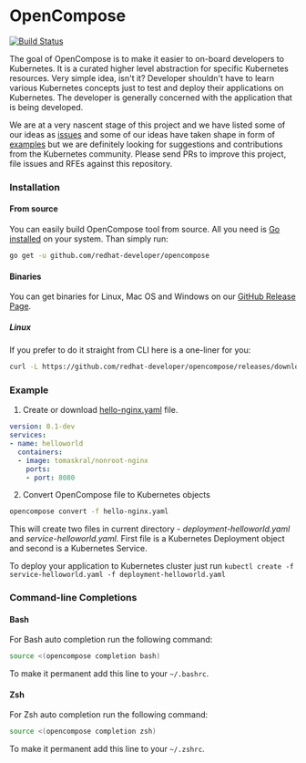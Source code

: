 # OpenCompose

[![Build Status](https://travis-ci.org/redhat-developer/opencompose.svg?branch=master)](https://travis-ci.org/redhat-developer/opencompose)

The goal of OpenCompose is to make it easier to on-board developers to Kubernetes.
It is a curated higher level abstraction for specific Kubernetes resources.
Very simple idea, isn't it? Developer shouldn't have to learn various Kubernetes concepts just to test and deploy their applications on Kubernetes.
The developer is generally concerned with the application that is being developed.

We are at a very nascent stage of this project and we have listed some of our ideas as [issues](https://github.com/redhat-developer/opencompose/issues)
and some of our ideas have taken shape in form of [examples](https://github.com/redhat-developer/opencompose/blob/master/examples/) 
but we are definitely looking for suggestions and contributions from the Kubernetes community.
Please send PRs to improve this project, file issues and RFEs against this repository.

### Installation
#### From source
You can easily build OpenCompose tool from source. All you need is [Go installed](https://golang.org/dl/) on your system. Than simply run:
```sh
go get -u github.com/redhat-developer/opencompose
```

#### Binaries
You can get binaries for Linux, Mac OS and Windows on our [GitHub Release Page](https://github.com/redhat-developer/opencompose/releases).

##### Linux
If you prefer to do it straight from CLI here is a one-liner for you:
```bash
curl -L https://github.com/redhat-developer/opencompose/releases/download/v0.1.0-alpha.0/opencompose-v0.1.0-alpha.0-d0edfd9-linux-64bit.tar.xz | tar -xJf - -C ${HOME}/bin ./opencompose
```

### Example
1) Create or download [hello-nginx.yaml](https://github.com/redhat-developer/opencompose/blob/master/examples/hello-nginx.yaml) file.

```yaml
version: 0.1-dev
services:
- name: helloworld
  containers:
  - image: tomaskral/nonroot-nginx
    ports:
    - port: 8080
```

2) Convert OpenCompose file to Kubernetes objects
```sh
opencompose convert -f hello-nginx.yaml
```
This will create two files in current directory - *deployment-helloworld.yaml* and *service-helloworld.yaml*.
First file is a Kubernetes Deployment object and second is a Kubernetes Service.

To deploy your application to Kubernetes cluster just run `kubectl create -f service-helloworld.yaml -f deployment-helloworld.yaml`


### Command-line Completions
#### Bash
For Bash auto completion run the following command:

```bash
source <(opencompose completion bash)
```

To make it permanent add this line to your `~/.bashrc`.

#### Zsh
For Zsh auto completion run the following command:

```zsh
source <(opencompose completion zsh)
```

To make it permanent add this line to your `~/.zshrc`.
